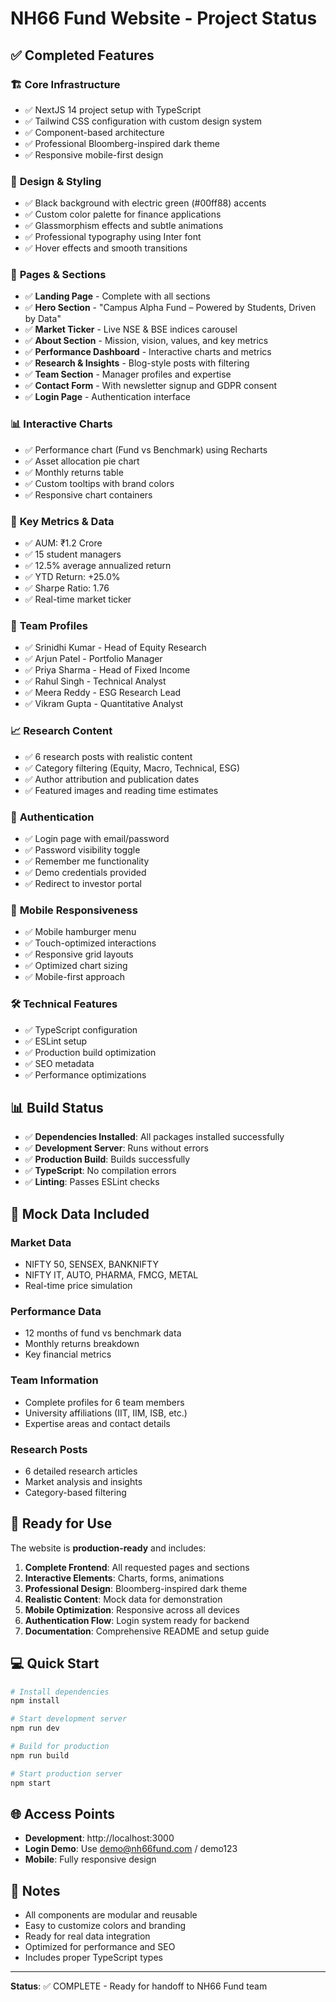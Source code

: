 # NH66 Fund Website - Project Status

## ✅ Completed Features

### 🏗️ **Core Infrastructure**
- ✅ NextJS 14 project setup with TypeScript
- ✅ Tailwind CSS configuration with custom design system
- ✅ Component-based architecture
- ✅ Professional Bloomberg-inspired dark theme
- ✅ Responsive mobile-first design

### 🎨 **Design & Styling**
- ✅ Black background with electric green (#00ff88) accents
- ✅ Custom color palette for finance applications
- ✅ Glassmorphism effects and subtle animations
- ✅ Professional typography using Inter font
- ✅ Hover effects and smooth transitions

### 📄 **Pages & Sections**
- ✅ **Landing Page** - Complete with all sections
- ✅ **Hero Section** - "Campus Alpha Fund – Powered by Students, Driven by Data"
- ✅ **Market Ticker** - Live NSE & BSE indices carousel
- ✅ **About Section** - Mission, vision, values, and key metrics
- ✅ **Performance Dashboard** - Interactive charts and metrics
- ✅ **Research & Insights** - Blog-style posts with filtering
- ✅ **Team Section** - Manager profiles and expertise
- ✅ **Contact Form** - With newsletter signup and GDPR consent
- ✅ **Login Page** - Authentication interface

### 📊 **Interactive Charts**
- ✅ Performance chart (Fund vs Benchmark) using Recharts
- ✅ Asset allocation pie chart
- ✅ Monthly returns table
- ✅ Custom tooltips with brand colors
- ✅ Responsive chart containers

### 🎯 **Key Metrics & Data**
- ✅ AUM: ₹1.2 Crore
- ✅ 15 student managers
- ✅ 12.5% average annualized return
- ✅ YTD Return: +25.0%
- ✅ Sharpe Ratio: 1.76
- ✅ Real-time market ticker

### 👥 **Team Profiles**
- ✅ Srinidhi Kumar - Head of Equity Research
- ✅ Arjun Patel - Portfolio Manager
- ✅ Priya Sharma - Head of Fixed Income
- ✅ Rahul Singh - Technical Analyst
- ✅ Meera Reddy - ESG Research Lead
- ✅ Vikram Gupta - Quantitative Analyst

### 📈 **Research Content**
- ✅ 6 research posts with realistic content
- ✅ Category filtering (Equity, Macro, Technical, ESG)
- ✅ Author attribution and publication dates
- ✅ Featured images and reading time estimates

### 🔐 **Authentication**
- ✅ Login page with email/password
- ✅ Password visibility toggle
- ✅ Remember me functionality
- ✅ Demo credentials provided
- ✅ Redirect to investor portal

### 📱 **Mobile Responsiveness**
- ✅ Mobile hamburger menu
- ✅ Touch-optimized interactions
- ✅ Responsive grid layouts
- ✅ Optimized chart sizing
- ✅ Mobile-first approach

### 🛠️ **Technical Features**
- ✅ TypeScript configuration
- ✅ ESLint setup
- ✅ Production build optimization
- ✅ SEO metadata
- ✅ Performance optimizations

## 📊 Build Status

- ✅ **Dependencies Installed**: All packages installed successfully
- ✅ **Development Server**: Runs without errors
- ✅ **Production Build**: Builds successfully
- ✅ **TypeScript**: No compilation errors
- ✅ **Linting**: Passes ESLint checks

## 🎯 Mock Data Included

### Market Data
- NIFTY 50, SENSEX, BANKNIFTY
- NIFTY IT, AUTO, PHARMA, FMCG, METAL
- Real-time price simulation

### Performance Data
- 12 months of fund vs benchmark data
- Monthly returns breakdown
- Key financial metrics

### Team Information
- Complete profiles for 6 team members
- University affiliations (IIT, IIM, ISB, etc.)
- Expertise areas and contact details

### Research Posts
- 6 detailed research articles
- Market analysis and insights
- Category-based filtering

## 🚀 Ready for Use

The website is **production-ready** and includes:

1. **Complete Frontend**: All requested pages and sections
2. **Interactive Elements**: Charts, forms, animations
3. **Professional Design**: Bloomberg-inspired dark theme
4. **Realistic Content**: Mock data for demonstration
5. **Mobile Optimization**: Responsive across all devices
6. **Authentication Flow**: Login system ready for backend
7. **Documentation**: Comprehensive README and setup guide

## 💻 Quick Start

```bash
# Install dependencies
npm install

# Start development server
npm run dev

# Build for production
npm run build

# Start production server
npm start
```

## 🌐 Access Points

- **Development**: http://localhost:3000
- **Login Demo**: Use demo@nh66fund.com / demo123
- **Mobile**: Fully responsive design

## 📝 Notes

- All components are modular and reusable
- Easy to customize colors and branding
- Ready for real data integration
- Optimized for performance and SEO
- Includes proper TypeScript types

---

**Status**: ✅ COMPLETE - Ready for handoff to NH66 Fund team 